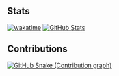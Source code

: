 
## Stats
[![wakatime](https://wakatime.com/badge/user/94af4dab-a85f-4e7c-9743-369222b20a88.svg)](https://wakatime.com/@94af4dab-a85f-4e7c-9743-369222b20a88)
[![GitHub Stats](https://github-readme-stats.vercel.app/api?username=Nightmare23h&show_icons=true&theme=dark&count_private=true)](https://github.com/Nightmare23h/)
  
## Contributions
[![GitHub Snake (Contribution graph)](https://github.com/Nightmare23h/Nightmare23h/blob/output/github-contribution-snake.svg)](https://github.com/Platane/snk)
